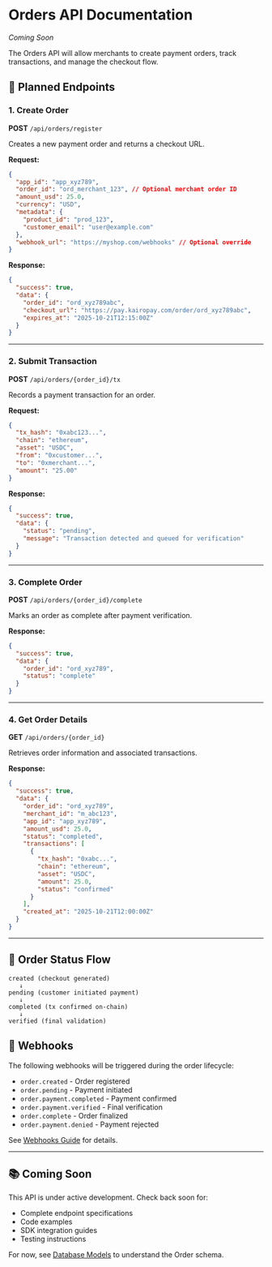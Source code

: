 # Orders API Documentation

_Coming Soon_

The Orders API will allow merchants to create payment orders, track transactions, and manage the checkout flow.

## 📍 Planned Endpoints

### 1. Create Order

**POST** `/api/orders/register`

Creates a new payment order and returns a checkout URL.

**Request:**

```json
{
  "app_id": "app_xyz789",
  "order_id": "ord_merchant_123", // Optional merchant order ID
  "amount_usd": 25.0,
  "currency": "USD",
  "metadata": {
    "product_id": "prod_123",
    "customer_email": "user@example.com"
  },
  "webhook_url": "https://myshop.com/webhooks" // Optional override
}
```

**Response:**

```json
{
  "success": true,
  "data": {
    "order_id": "ord_xyz789abc",
    "checkout_url": "https://pay.kairopay.com/order/ord_xyz789abc",
    "expires_at": "2025-10-21T12:15:00Z"
  }
}
```

---

### 2. Submit Transaction

**POST** `/api/orders/{order_id}/tx`

Records a payment transaction for an order.

**Request:**

```json
{
  "tx_hash": "0xabc123...",
  "chain": "ethereum",
  "asset": "USDC",
  "from": "0xcustomer...",
  "to": "0xmerchant...",
  "amount": "25.00"
}
```

**Response:**

```json
{
  "success": true,
  "data": {
    "status": "pending",
    "message": "Transaction detected and queued for verification"
  }
}
```

---

### 3. Complete Order

**POST** `/api/orders/{order_id}/complete`

Marks an order as complete after payment verification.

**Response:**

```json
{
  "success": true,
  "data": {
    "order_id": "ord_xyz789",
    "status": "complete"
  }
}
```

---

### 4. Get Order Details

**GET** `/api/orders/{order_id}`

Retrieves order information and associated transactions.

**Response:**

```json
{
  "success": true,
  "data": {
    "order_id": "ord_xyz789",
    "merchant_id": "m_abc123",
    "app_id": "app_xyz789",
    "amount_usd": 25.0,
    "status": "completed",
    "transactions": [
      {
        "tx_hash": "0xabc...",
        "chain": "ethereum",
        "asset": "USDC",
        "amount": 25.0,
        "status": "confirmed"
      }
    ],
    "created_at": "2025-10-21T12:00:00Z"
  }
}
```

---

## 🔄 Order Status Flow

```
created (checkout generated)
   ↓
pending (customer initiated payment)
   ↓
completed (tx confirmed on-chain)
   ↓
verified (final validation)
```

## 📡 Webhooks

The following webhooks will be triggered during the order lifecycle:

- `order.created` - Order registered
- `order.pending` - Payment initiated
- `order.payment.completed` - Payment confirmed
- `order.payment.verified` - Final verification
- `order.complete` - Order finalized
- `order.payment.denied` - Payment rejected

See [Webhooks Guide](./webhooks.md) for details.

---

## 📚 Coming Soon

This API is under active development. Check back soon for:

- Complete endpoint specifications
- Code examples
- SDK integration guides
- Testing instructions

For now, see [Database Models](./database-models.md) to understand the Order schema.
